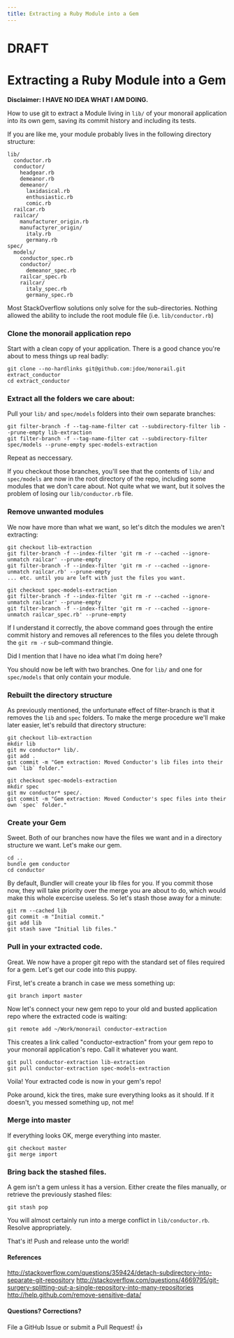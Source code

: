```yaml
---
title: Extracting a Ruby Module into a Gem
---
```


# DRAFT

# Extracting a Ruby Module into a Gem

**Disclaimer: I HAVE NO IDEA WHAT I AM DOING.**

How to use git to extract a Module living in `lib/` of your monorail application into its own gem, saving its commit
history and including its tests.

If you are like me, your module probably lives in the following directory structure:

    lib/
      conductor.rb
      conductor/
        headgear.rb
        demeanor.rb
        demeanor/
          laxidasical.rb
          enthusiastic.rb
          comic.rb
      railcar.rb
      railcar/
        manufacturer_origin.rb
        manufactyrer_origin/
          italy.rb
          germany.rb
    spec/
      models/
        conductor_spec.rb
        conductor/
          demeanor_spec.rb
        railcar_spec.rb
        railcar/
          italy_spec.rb
          germany_spec.rb

Most StackOverflow solutions only solve for the sub-directories. Nothing allowed
the ability to include the root module file (i.e. `lib/conductor.rb`)

### Clone the monorail application repo

Start with a clean copy of your application. There is a good chance you're about to mess
things up real badly:

    git clone --no-hardlinks git@github.com:jdoe/monorail.git extract_conductor
    cd extract_conductor

### Extract all the folders we care about:

Pull your `lib/` and `spec/models` folders into their own separate branches:

    git filter-branch -f --tag-name-filter cat --subdirectory-filter lib --prune-empty lib-extraction
    git filter-branch -f --tag-name-filter cat --subdirectory-filter spec/models --prune-empty spec-models-extraction

Repeat as neccessary.

If you checkout those branches, you'll see that the contents of `lib/` and `spec/models` are now in the root directory
of the repo, including some modules that we don't care about. Not quite what we want, but it solves the problem of
losing our `lib/conductor.rb` file.

### Remove unwanted modules

We now have more than what we want, so let's ditch the modules we aren't extracting:

    git checkout lib-extraction
    git filter-branch -f --index-filter 'git rm -r --cached --ignore-unmatch railcar' --prune-empty
    git filter-branch -f --index-filter 'git rm -r --cached --ignore-unmatch railcar.rb' --prune-empty
    ... etc. until you are left with just the files you want.

    git checkout spec-models-extraction
    git filter-branch -f --index-filter 'git rm -r --cached --ignore-unmatch railcar' --prune-empty
    git filter-branch -f --index-filter 'git rm -r --cached --ignore-unmatch railcar_spec.rb' --prune-empty

If I understand it correctly, the above command goes through the entire commit history and removes all references to the
files you delete through the `git rm -r` sub-command thingie.

Did I mention that I have no idea what I'm doing here?

You should now be left with two branches. One for `lib/` and one for `spec/models` that only contain your module.

### Rebuilt the directory structure

As previously mentioned, the unfortunate effect of filter-branch is that it removes the `lib` and `spec` folders. To make
the merge procedure we'll make later easier, let's rebuild that directory structure:

    git checkout lib-extraction
    mkdir lib
    git mv conductor* lib/.
    git add .
    git commit -m "Gem extraction: Moved Conductor's lib files into their own `lib` folder."

    git checkout spec-models-extraction
    mkdir spec
    git mv conductor* spec/.
    git commit -m "Gem extraction: Moved Conductor's spec files into their own `spec` folder."

### Create your Gem

Sweet. Both of our branches now have the files we want and in a directory structure we want. Let's make our gem.

    cd ..
    bundle gem conductor
    cd conductor

By default, Bundler will create your lib files for you. If you commit those now, they will take priority over the merge
you are about to do, which would make this whole excercise useless. So let's stash those away for a minute:

    git rm --cached lib
    git commit -m "Initial commit."
    git add lib
    git stash save "Initial lib files."

### Pull in your extracted code.

Great. We now have a proper git repo with the standard set of files required for a gem. Let's get our code into this
puppy.

First, let's create a branch in case we mess something up:

    git branch import master

Now let's connect your new gem repo to your old and busted application repo where the extracted code is waiting:

    git remote add ~/Work/monorail conductor-extraction

This creates a link called "conductor-extraction" from your gem repo to your monorail application's repo. Call it
whatever you want.

    git pull conductor-extraction lib-extraction
    git pull conductor-extraction spec-models-extraction

Voila! Your extracted code is now in your gem's repo!

Poke around, kick the tires, make sure everything looks as it should. If it doesn't, you messed something up, not me!

### Merge into master

If everything looks OK, merge everything into master.

    git checkout master
    git merge import

### Bring back the stashed files.

A gem isn't a gem unless it has a version. Either create the files manually, or retrieve the previously stashed files:

    git stash pop

  You will almost certainly run into a merge conflict in `lib/conductor.rb`. Resolve appropriately.

That's it! Push and release unto the world!

#### References

http://stackoverflow.com/questions/359424/detach-subdirectory-into-separate-git-repository
http://stackoverflow.com/questions/4669795/git-surgery-splitting-out-a-single-repository-into-many-repositories
http://help.github.com/remove-sensitive-data/

#### Questions? Corrections?

File a GitHub Issue or submit a Pull Request! :+1:

    











